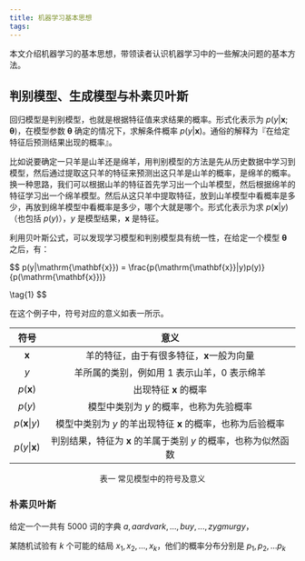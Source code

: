 ```yaml
---
title: 机器学习基本思想
tags:
---
```


本文介绍机器学习的基本思想，带领读者认识机器学习中的一些解决问题的基本方法。

<!-- more -->

## 判别模型、生成模型与朴素贝叶斯

回归模型是判别模型，也就是根据特征值来求结果的概率。形式化表示为 $p(y|\mathrm{\mathbf{x}};\mathrm{\mathbf{\theta}})$，在模型参数 $\mathrm{\mathbf{\theta}}$ 确定的情况下，求解条件概率 $p(y|\mathrm{\mathbf{x}})$。通俗的解释为『在给定特征后预测结果出现的概率』。

比如说要确定一只羊是山羊还是绵羊，用判别模型的方法是先从历史数据中学习到模型，然后通过提取这只羊的特征来预测出这只羊是山羊的概率，是绵羊的概率。换一种思路，我们可以根据山羊的特征首先学习出一个山羊模型，然后根据绵羊的特征学习出一个绵羊模型。然后从这只羊中提取特征，放到山羊模型中看概率是多少，再放到绵羊模型中看概率是多少，哪个大就是哪个。形式化表示为求 $p(\mathrm{\mathbf{x}}|y)$（也包括 $p(y)$），$y$ 是模型结果，$\mathrm{\mathbf{x}}$ 是特征。

利用贝叶斯公式，可以发现学习模型和判别模型具有统一性，在给定一个模型 $\mathrm{\mathbf{\theta}}$ 之后，有：

$$
p(y|\mathrm{\mathbf{x}}) = \frac{p(\mathrm{\mathbf{x}}|y)p(y)}{p(\mathrm{\mathbf{x}})}

\tag{1}
$$

在这个例子中，符号对应的意义如表一所示。

<center>

|符号|意义|
|:-:|:-:|
|$\mathrm{\mathbf{x}}$|羊的特征，由于有很多特征，$\mathrm{\mathbf{x}}$一般为向量|
|$y$|羊所属的类别，例如用 $1$ 表示山羊，$0$ 表示绵羊|
|$p(\mathrm{\mathbf{x}})$|出现特征 $\mathrm{\mathbf{x}}$ 的概率|
|$p(y)$|模型中类别为 $y$ 的概率，也称为先验概率|
|$p(\mathrm{\mathbf{x}}\vert y)$|模型中类别为 $y$ 的羊出现特征 $\mathrm{\mathbf{x}}$ 的概率，也称为后验概率|
|$p(y\vert \mathrm{\mathbf{x}})$|判别结果，特征为 $\mathrm{\mathbf{x}}$ 的羊属于类别 $y$ 的概率，也称为似然函数|


表一 常见模型中的符号及意义
</center>

### 朴素贝叶斯

给定一个一共有 $5000$ 词的字典 $a, aardvark, ..., buy, ..., zygmurgy$，

某随机试验有 $k$ 个可能的结局 $x_1, x_2,..., x_k$，他们的概率分布分别是 $p_1, p_2, ...p_k$